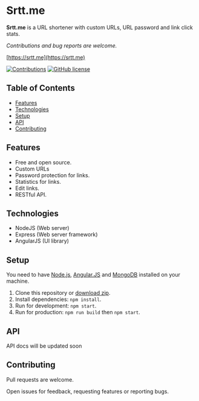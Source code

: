 # Srtt.me

**Srtt.me** is a URL shortener with custom URLs, URL password and link click stats.

*Contributions and bug reports are welcome.*

[https://srtt.me](https://srtt.me)

[![Contributions](https://img.shields.io/badge/contributions-welcome-brightgreen.svg)](https://github.com/z-crp/srtt.me/#contributing)
[![GitHub license](https://img.shields.io/github/license/z-crp/srtt.me.svg)](https://github.com/z-crp/srtt.me/blob/develop/LICENSE)

## Table of Contents
* [Features](#features)
* [Technologies](#technologies)
* [Setup](#setup)
* [API](#api)
* [Contributing](#contributing)

## Features
* Free and open source.
* Custom URLs
* Password protection for links.
* Statistics for links.
* Edit links.
* RESTful API.

## Technologies
* NodeJS (Web server)
* Express (Web server framework)
* AngularJS (UI library)

## Setup
You need to have [Node.js](https://nodejs.org/), [Angular.JS](https://angular.io/) and [MongoDB](https://www.mongodb.com/) installed on your machine.

1. Clone this repository or [download zip](https://github.com/z-crp/srtt.me/archive/develop.zip).
2. Install dependencies: `npm install`.
3. Run for development: `npm start`.
4. Run for production: `npm run build` then `npm start`.

## API
API docs will be updated soon

## Contributing
Pull requests are welcome.

Open issues for feedback, requesting features or reporting bugs.
